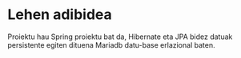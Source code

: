 # Lehen adibidea
Proiektu hau Spring proiektu bat da, Hibernate eta JPA bidez datuak persistente egiten dituena Mariadb datu-base erlazional baten.

